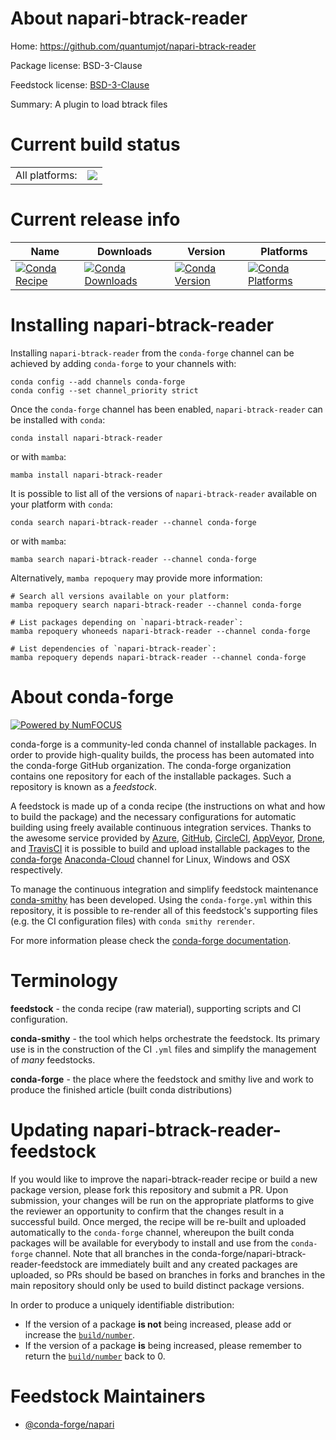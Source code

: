 About napari-btrack-reader
==========================

Home: https://github.com/quantumjot/napari-btrack-reader

Package license: BSD-3-Clause

Feedstock license: [BSD-3-Clause](https://github.com/conda-forge/napari-btrack-reader-feedstock/blob/main/LICENSE.txt)

Summary: A plugin to load btrack files

Current build status
====================


<table><tr><td>All platforms:</td>
    <td>
      <a href="https://dev.azure.com/conda-forge/feedstock-builds/_build/latest?definitionId=15840&branchName=main">
        <img src="https://dev.azure.com/conda-forge/feedstock-builds/_apis/build/status/napari-btrack-reader-feedstock?branchName=main">
      </a>
    </td>
  </tr>
</table>

Current release info
====================

| Name | Downloads | Version | Platforms |
| --- | --- | --- | --- |
| [![Conda Recipe](https://img.shields.io/badge/recipe-napari--btrack--reader-green.svg)](https://anaconda.org/conda-forge/napari-btrack-reader) | [![Conda Downloads](https://img.shields.io/conda/dn/conda-forge/napari-btrack-reader.svg)](https://anaconda.org/conda-forge/napari-btrack-reader) | [![Conda Version](https://img.shields.io/conda/vn/conda-forge/napari-btrack-reader.svg)](https://anaconda.org/conda-forge/napari-btrack-reader) | [![Conda Platforms](https://img.shields.io/conda/pn/conda-forge/napari-btrack-reader.svg)](https://anaconda.org/conda-forge/napari-btrack-reader) |

Installing napari-btrack-reader
===============================

Installing `napari-btrack-reader` from the `conda-forge` channel can be achieved by adding `conda-forge` to your channels with:

```
conda config --add channels conda-forge
conda config --set channel_priority strict
```

Once the `conda-forge` channel has been enabled, `napari-btrack-reader` can be installed with `conda`:

```
conda install napari-btrack-reader
```

or with `mamba`:

```
mamba install napari-btrack-reader
```

It is possible to list all of the versions of `napari-btrack-reader` available on your platform with `conda`:

```
conda search napari-btrack-reader --channel conda-forge
```

or with `mamba`:

```
mamba search napari-btrack-reader --channel conda-forge
```

Alternatively, `mamba repoquery` may provide more information:

```
# Search all versions available on your platform:
mamba repoquery search napari-btrack-reader --channel conda-forge

# List packages depending on `napari-btrack-reader`:
mamba repoquery whoneeds napari-btrack-reader --channel conda-forge

# List dependencies of `napari-btrack-reader`:
mamba repoquery depends napari-btrack-reader --channel conda-forge
```


About conda-forge
=================

[![Powered by
NumFOCUS](https://img.shields.io/badge/powered%20by-NumFOCUS-orange.svg?style=flat&colorA=E1523D&colorB=007D8A)](https://numfocus.org)

conda-forge is a community-led conda channel of installable packages.
In order to provide high-quality builds, the process has been automated into the
conda-forge GitHub organization. The conda-forge organization contains one repository
for each of the installable packages. Such a repository is known as a *feedstock*.

A feedstock is made up of a conda recipe (the instructions on what and how to build
the package) and the necessary configurations for automatic building using freely
available continuous integration services. Thanks to the awesome service provided by
[Azure](https://azure.microsoft.com/en-us/services/devops/), [GitHub](https://github.com/),
[CircleCI](https://circleci.com/), [AppVeyor](https://www.appveyor.com/),
[Drone](https://cloud.drone.io/welcome), and [TravisCI](https://travis-ci.com/)
it is possible to build and upload installable packages to the
[conda-forge](https://anaconda.org/conda-forge) [Anaconda-Cloud](https://anaconda.org/)
channel for Linux, Windows and OSX respectively.

To manage the continuous integration and simplify feedstock maintenance
[conda-smithy](https://github.com/conda-forge/conda-smithy) has been developed.
Using the ``conda-forge.yml`` within this repository, it is possible to re-render all of
this feedstock's supporting files (e.g. the CI configuration files) with ``conda smithy rerender``.

For more information please check the [conda-forge documentation](https://conda-forge.org/docs/).

Terminology
===========

**feedstock** - the conda recipe (raw material), supporting scripts and CI configuration.

**conda-smithy** - the tool which helps orchestrate the feedstock.
                   Its primary use is in the construction of the CI ``.yml`` files
                   and simplify the management of *many* feedstocks.

**conda-forge** - the place where the feedstock and smithy live and work to
                  produce the finished article (built conda distributions)


Updating napari-btrack-reader-feedstock
=======================================

If you would like to improve the napari-btrack-reader recipe or build a new
package version, please fork this repository and submit a PR. Upon submission,
your changes will be run on the appropriate platforms to give the reviewer an
opportunity to confirm that the changes result in a successful build. Once
merged, the recipe will be re-built and uploaded automatically to the
`conda-forge` channel, whereupon the built conda packages will be available for
everybody to install and use from the `conda-forge` channel.
Note that all branches in the conda-forge/napari-btrack-reader-feedstock are
immediately built and any created packages are uploaded, so PRs should be based
on branches in forks and branches in the main repository should only be used to
build distinct package versions.

In order to produce a uniquely identifiable distribution:
 * If the version of a package **is not** being increased, please add or increase
   the [``build/number``](https://docs.conda.io/projects/conda-build/en/latest/resources/define-metadata.html#build-number-and-string).
 * If the version of a package **is** being increased, please remember to return
   the [``build/number``](https://docs.conda.io/projects/conda-build/en/latest/resources/define-metadata.html#build-number-and-string)
   back to 0.

Feedstock Maintainers
=====================

* [@conda-forge/napari](https://github.com/conda-forge/napari/)

